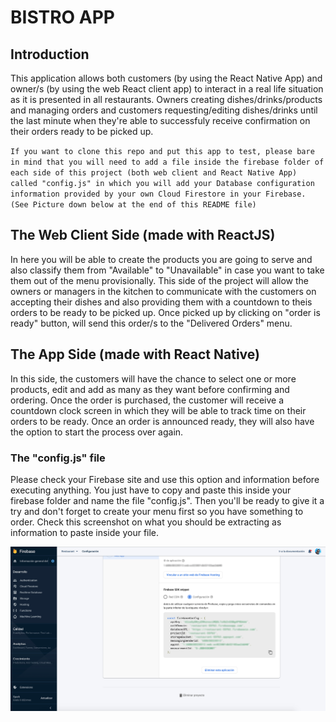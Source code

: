 # BISTRO APP

## Introduction

This application allows both customers (by using the React Native App) and owner/s (by using the web React client app) to interact in a real life situation as it is presented in all restaurants. Owners creating dishes/drinks/products and managing orders and customers requesting/editing dishes/drinks until the last minute when they're able to successfuly receive confirmation on their orders ready to be picked up.

`If you want to clone this repo and put this app to test, please bare in mind that you will need to add a file inside the firebase folder of each side of this project (both web client and React Native App) called "config.js" in which you will add your Database configuration information provided by your own Cloud Firestore in your Firebase. (See Picture down below at the end of this README file)`

## The Web Client Side (made with ReactJS)

In here you will be able to create the products you are going to serve and also classify them from "Available" to "Unavailable" in case you want to take them out of the menu provisionally. This side of the project will allow the owners or managers in the kitchen to communicate with the customers on accepting their dishes and also providing them with a countdown to theis orders to be ready to be picked up. Once picked up by clicking on "order is ready" button, will send this order/s to the "Delivered Orders" menu.

## The App Side (made with React Native)

In this side, the customers will have the chance to select one or more products, edit and add as many as they want before confirming and ordering. Once the order is purchased, the customer will receive a countdown clock screen in which they will be able to track time on their orders to be ready. Once an order is announced ready, they will also have the option to start the process over again.

### The "config.js" file

Please check your Firebase site and use this option and information before executing anything. You just have to copy and paste this inside your firebase folder and name the file "config.js". Then you'll be ready to give it a try and don't forget to create your menu first so you have something to order. Check this screenshot on what you should be extracting as information to paste inside your file.

![Screenshot taken from my Firebase site](./config.jpg)